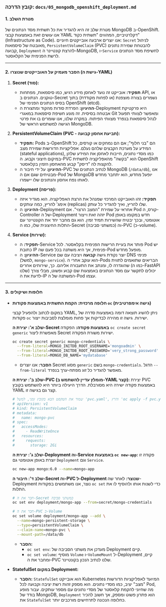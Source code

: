 ### **קובץ הדרכה: `docs/05_mongodb_openshift_deployment.md`**

#### **1. מטרת השלב**

מטרת שלב זה היא להגדיר את כל תשתית מסד הנתונים של MongoDB ב-OpenShift. אנו עושים זאת באמצעות קבצי YAML דקלרטיביים, המהווים "תשתית כקוד" (Infrastructure as Code). אנו יוצרים ארבעה אובייקטים חיוניים: `Secret` לניהול מאובטח של סיסמאות, `PersistentVolumeClaim` (PVC) להבטחת שמירת נתונים קבועה, `Deployment` להרצת קונטיינר ה-MongoDB, ו-`Service` לחשיפת מסד הנתונים לרשת הפנימית של הקלאסטר.

---

#### **2. הסבר מעמיק על האובייקטים שנוצרו (גישת ה-YAML)**

1.  **Secret (סוד):**
    *   **תפקיד:** אובייקט זה נועד לאחסן מידע רגיש, כמו סיסמאות, מפתחות API, או טוקנים. הנתונים ב-Secret נשמרים בצורה מוצפנת (או לפחות מקודדת) בתוך בסיס הנתונים הפנימי של OpenShift (etcd).
    *   **ההיגיון:** הפרדת סודות מהקוד ומתצורת ה-Deployment היא פרקטיקת אבטחה בסיסית. זה מונע חשיפת סיסמאות במאגרי Git ומאפשר לצוותי תפעול לנהל סיסמאות בנפרד מצוותי הפיתוח. במקרה שלנו, אנו שומרים בו את פרטי הגישה למשתמש הראשי של MongoDB.

2.  **PersistentVolumeClaim (PVC - תביעת אחסון קבועה):**
    *   **תפקיד:** Pods ב-OpenShift הם "בני חלוף"; אם הם נמחקים או קורסים, כל המידע על מערכת הקבצים שלהם נעלם. אפליקציות הדורשות שמירת מצב (stateful applications), כמו מסדי נתונים, חייבות לאחסן את המידע שלהן במיקום חיצוני וקבוע. ה-PVC הוא "בקשה" מהאפליקציה לתשתית OpenShift להקצות לה "דיסק" קבוע מהאחסון הזמין בקלאסטר.
    *   **ההיגיון:** על ידי חיבור ה-PVC לנתיב הנתונים של MongoDB (`/data/db`), אנו מבטיחים שגם אם ה-Pod של MongoDB יופעל מחדש, הוא יתחבר מחדש לאותו נפח אחסון והנתונים שלו יישמרו.

3.  **Deployment (פריסה):**
    *   **תפקיד:** זהו האובייקט המרכזי שמנהל את הרצת האפליקציה. הוא מגדיר איזה אימג' להריץ, כמה עותקים (replicas) שלו להריץ, ואיך להגדיר כל עותק.
    *   **ההיגיון:** ה-Deployment אחראי על שמירת "המצב הרצוי". אם Pod קורס, ה-Controller של ה-Deployment יזהה זאת וייצור Pod חדש במקומו באופן אוטומטי, ובכך יבטיח שהשירות תמיד זמין. הוא גם מחבר יחד את הקונטיינר עם התלות החיצונית שלו, כמו ה-Secret (כמשתני סביבה) וה-PVC (כ-volume).

4.  **Service (שירות):**
    *   **תפקיד:** ה-Service פותר את בעיית הרישות הפנימית בקלאסטר. לכל Pod יש כתובת IP פנימית, אך היא משתנה בכל פעם שה-Pod מופעל מחדש.
    *   **ההיגיון:** ה-Service יוצר נקודת גישה **קבועה** ויציבה עם שם DNS פנימי (למשל, `mongo-service`). הוא עוקב אחרי ה-Pods הבריאים שתואמים לתווית שהוגדרה לו, ומנתב את התעבורה אליהם. כך, שירותים אחרים (כמו ה-FastAPI שלנו) יכולים לתקשר עם מסד הנתונים באמצעות שם קבוע ופשוט, מבלי צורך לדעת את ה-IP המשתנה של ה-Pod עצמו.

---

#### **3. חלופות ושיקולים**

*   **חלופה מרכזית: הקמת התשתית באמצעות פקודות `oc` (גישה אימפרטיבית)**

    במקום לכתוב ולהפעיל קבצי YAML, ניתן להשיג תוצאה דומה באמצעות סדרה של פקודות `oc` ישירות. גישה זו מהירה לבדיקות אך פחות מומלצת לסביבות ייצור.

    **שלב א': יצירת ה-Secret באמצעות פקודה:**
    הפקודה `oc create secret generic` מאפשרת ליצור Secret ישירות משורת הפקודה.
    ```bash
    oc create secret generic mongo-credentials \
      --from-literal=MONGO_INITDB_ROOT_USERNAME='mongoadmin' \
      --from-literal=MONGO_INITDB_ROOT_PASSWORD='very_strong_password' \
      --from-literal=MONGO_DB_NAME='mydatabase'
    ```
    *   **הסבר:** אנו יוצרים Secret מסוג `generic` בשם `mongo-credentials`. הדגל `--from-literal` מאפשר להגדיר כל זוג מפתח-ערך בנפרד.

    **שלב ב': יצירת ה-PVC (מומלץ עדיין להשתמש ב-YAML קצר):**
    יצירת PVC באמצעות פקודה ישירה היא מסורבלת. הדרך היעילה ביותר היא להשתמש בקובץ YAML קצר גם בגישה זו.
    ```bash
    # שמור את הטקסט הבא בקובץ זמני, למשל 'pvc.yaml', והרץ 'oc apply -f pvc.yaml'
    # apiVersion: v1
    # kind: PersistentVolumeClaim
    # metadata:
    #   name: mongo-pvc
    # spec:
    #   accessModes:
    #     - ReadWriteOnce
    #   resources:
    #     requests:
    #       storage: 2Gi
    ```

    **שלב ג': יצירת ה-Deployment וה-Service באמצעות `oc new-app`:**
    פקודה זו יוצרת באופן אוטומטי גם `Deployment` וגם `Service`.
    ```bash
    oc new-app mongo:6.0 --name=mongo-app
    ```

    **שלב ד': חיבור ה-Secret וה-PVC ל-Deployment שנוצר:**
    לאחר שה-Deployment נוצר, אנו משתמשים בפקודות `oc set` כדי לשנות אותו ולהוסיף לו את התלות.
    ```bash
    # חבר את ה-Secret כמשתני סביבה
    oc set env deployment/mongo-app --from=secret/mongo-credentials

    # חבר את ה-PVC כ-Volume
    oc set volume deployment/mongo-app --add \
      --name=mongo-persistent-storage \
      --type=persistentVolumeClaim \
      --claim-name=mongo-pvc \
      --mount-path=/data/db
    ```
    *   **הסבר:**
        *   `oc set env`: מעדכן את משתני הסביבה של Deployment קיים.
        *   `oc set volume`: מוסיף `Volume` ו-`VolumeMount` ל-Deployment קיים, ומחבר את ה-PVC שלנו לנתיב הנכון בקונטיינר.

*   **StatefulSet במקום Deployment:**
    *   **הסבר:** `StatefulSet` הוא אובייקט Kubernetes המיועד לאפליקציות הדורשות "מצב" יציב, כמו מסדי נתונים. הוא מספק זהות רשת יציבה וקבועה לכל Pod, מה שחיוני להקמת קלאסטר של מסדי נתונים עם מספר עותקים. עבור מופע בודד של MongoDB, `Deployment` הוא פתרון פשוט ומספק, אך חשוב להכיר את `StatefulSet` כחלופה הנכונה לתרחישים מורכבים יותר.

